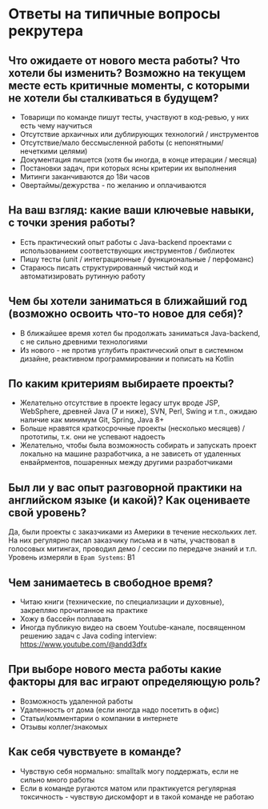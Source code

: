 
# Ответы на типичные вопросы рекрутера

## Что ожидаете от нового места работы? Что хотели бы изменить? Возможно на текущем месте есть критичные моменты, с которыми не хотели бы сталкиваться в будущем?
- Товарищи по команде пишут тесты, участвуют в код-ревью, у них есть чему научиться
- Отсутствие архаичных или дублирующих технологий / инструментов
- Отсутствие/мало бессмысленной работы (с непонятными/нечеткими целями)
- Документация пишется (хотя бы иногда, в конце итерации / месяца)
- Постановки задач, при которых ясны критерии их выполнения
- Митинги заканчиваются до 18и часов
- Овертаймы/дежурства - по желанию и оплачиваются

## На ваш взгляд: какие ваши ключевые навыки, с точки зрения работы?
- Есть практический опыт работы с Java-backend проектами с использованием соответствующих инструментов / библиотек
- Пишу тесты (unit / интеграционные / функциональные / перфоманс)
- Стараюсь писать структурированный чистый код и автоматизировать рутинную работу

## Чем бы хотели заниматься в ближайший год (возможно освоить что-то новое для себя)?
- В ближайшее время хотел бы продолжать заниматься Java-backend, с не сильно древними технологиями
- Из нового - не против углубить практический опыт в системном дизайне, реактивном программировании и пописать на Kotlin

## По каким критериям выбираете проекты?
- Желательно отсутствие в проекте legacy штук вроде JSP, WebSphere, древней Java (7 и ниже), SVN, Perl, Swing и т.п.,
  ожидаю наличие как минимум Git, Spring, Java 8+
- Больше нравятся краткосрочные проекты (несколько месяцев) / прототипы, т.к. они не успевают надоесть
- Желательно, чтобы была возможность собирать и запускать проект локально на машине разработчика, а не зависеть от удаленных енвайрментов, пошаренных между другими разработчиками

## Был ли у вас опыт разговорной практики на английском языке (и какой)? Как оцениваете свой уровень?
Да, были проекты с заказчиками из Америки в течение нескольких лет. На них регулярно писал заказчику письма и 
в чаты, участвовал в голосовых митингах, проводил демо / сессии по передаче знаний и т.п.
Уровень измеряли в `Epam Systems`: B1

## Чем занимаетесь в свободное время?
- Читаю книги (технические, по специализации и духовные), закрепляю прочитанное на практике
- Хожу в бассейн поплавать
- Иногда публикую видео на своем Youtube-канале, посвященном решению задач с Java coding interview: https://www.youtube.com/@andd3dfx

## При выборе нового места работы какие факторы для вас играют определяющую роль?
- Возможность удаленной работы
- Удаленность от дома (если иногда надо посетить в офис)
- Статьи/комментарии о компании в интернете
- Отзывы коллег/знакомых

## Как себя чувствуете в команде?
- Чувствую себя нормально: smalltalk могу поддержать, если не сильно много работы
- Если в команде ругаются матом или практикуется регулярная токсичность - чувствую дискомфорт и в такой команде не работаю
